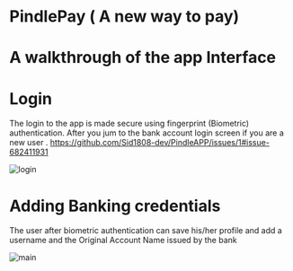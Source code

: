 # PindlePay ( A new way to pay)
# A walkthrough of the app Interface


# Login
The login to the app is made secure using fingerprint (Biometric) authentication. After you jum to the bank account login screen if you are a new user .
https://github.com/Sid1808-dev/PindleAPP/issues/1#issue-682411931

![login](https://user-images.githubusercontent.com/60344472/90718746-5c6ddc00-e2d0-11ea-9371-d74aff289bdd.gif)

# Adding Banking credentials
The user after biometric authentication can save his/her profile and add a username and the Original Account Name issued by the bank

![main](https://user-images.githubusercontent.com/60344472/90724892-e91e9700-e2dc-11ea-96d3-d87d4d9c6d9d.gif)

